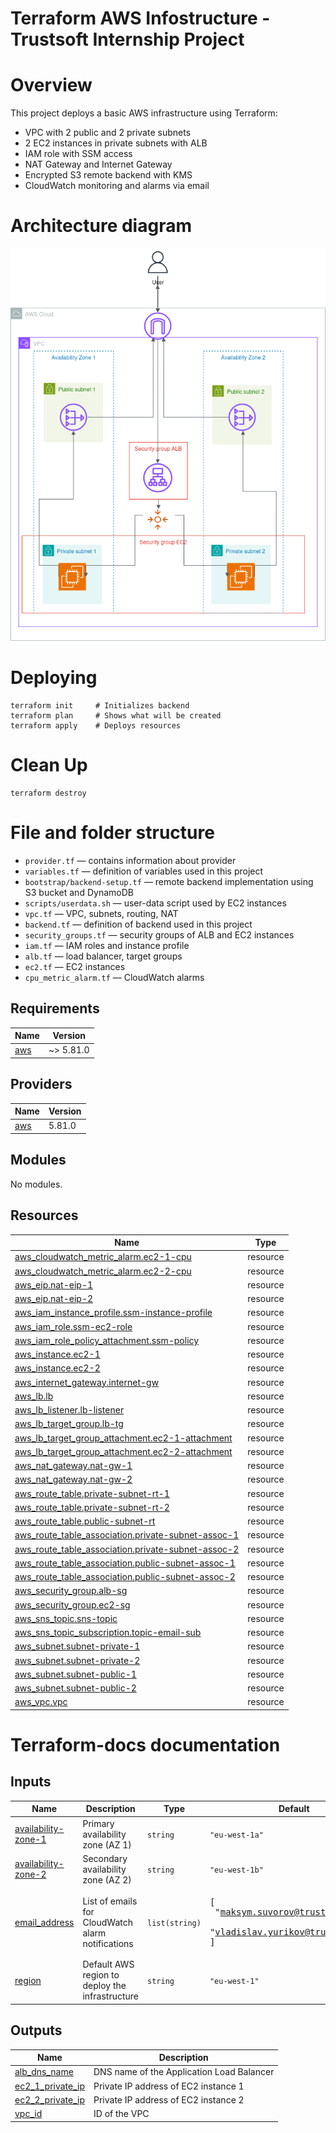 # Terraform AWS Infostructure - Trustsoft Internship Project

# Overview
This project deploys a basic AWS infrastructure using Terraform:

- VPC with 2 public and 2 private subnets
- 2 EC2 instances in private subnets with ALB
- IAM role with SSM access
- NAT Gateway and Internet Gateway
- Encrypted S3 remote backend with KMS
- CloudWatch monitoring and alarms via email

# Architecture diagram
![Architecture diagram](./diagram.png)

# Deploying
```
terraform init     # Initializes backend
terraform plan     # Shows what will be created
terraform apply    # Deploys resources
```


# Clean Up
```
terraform destroy
```

# File and folder structure
- `provider.tf` — contains information about provider
- `variables.tf` — definition of variables used in this project
- `bootstrap/backend-setup.tf` — remote backend implementation using S3 bucket and DynamoDB
- `scripts/userdata.sh` — user-data script used by EC2 instances
- `vpc.tf` — VPC, subnets, routing, NAT
- `backend.tf` — definition of backend used in this project
- `security_groups.tf` — security groups of ALB and EC2 instances
- `iam.tf` — IAM roles and instance profile
- `alb.tf` — load balancer, target groups
- `ec2.tf` — EC2 instances
- `cpu_metric_alarm.tf` — CloudWatch alarms

## Requirements

| Name | Version |
|------|---------|
| <a name="requirement_aws"></a> [aws](#requirement\_aws) | ~> 5.81.0 |

## Providers

| Name | Version |
|------|---------|
| <a name="provider_aws"></a> [aws](#provider\_aws) | 5.81.0 |

## Modules

No modules.

## Resources

| Name | Type |
|------|------|
| [aws_cloudwatch_metric_alarm.ec2-1-cpu](https://registry.terraform.io/providers/hashicorp/aws/latest/docs/resources/cloudwatch_metric_alarm) | resource |
| [aws_cloudwatch_metric_alarm.ec2-2-cpu](https://registry.terraform.io/providers/hashicorp/aws/latest/docs/resources/cloudwatch_metric_alarm) | resource |
| [aws_eip.nat-eip-1](https://registry.terraform.io/providers/hashicorp/aws/latest/docs/resources/eip) | resource |
| [aws_eip.nat-eip-2](https://registry.terraform.io/providers/hashicorp/aws/latest/docs/resources/eip) | resource |
| [aws_iam_instance_profile.ssm-instance-profile](https://registry.terraform.io/providers/hashicorp/aws/latest/docs/resources/iam_instance_profile) | resource |
| [aws_iam_role.ssm-ec2-role](https://registry.terraform.io/providers/hashicorp/aws/latest/docs/resources/iam_role) | resource |
| [aws_iam_role_policy_attachment.ssm-policy](https://registry.terraform.io/providers/hashicorp/aws/latest/docs/resources/iam_role_policy_attachment) | resource |
| [aws_instance.ec2-1](https://registry.terraform.io/providers/hashicorp/aws/latest/docs/resources/instance) | resource |
| [aws_instance.ec2-2](https://registry.terraform.io/providers/hashicorp/aws/latest/docs/resources/instance) | resource |
| [aws_internet_gateway.internet-gw](https://registry.terraform.io/providers/hashicorp/aws/latest/docs/resources/internet_gateway) | resource |
| [aws_lb.lb](https://registry.terraform.io/providers/hashicorp/aws/latest/docs/resources/lb) | resource |
| [aws_lb_listener.lb-listener](https://registry.terraform.io/providers/hashicorp/aws/latest/docs/resources/lb_listener) | resource |
| [aws_lb_target_group.lb-tg](https://registry.terraform.io/providers/hashicorp/aws/latest/docs/resources/lb_target_group) | resource |
| [aws_lb_target_group_attachment.ec2-1-attachment](https://registry.terraform.io/providers/hashicorp/aws/latest/docs/resources/lb_target_group_attachment) | resource |
| [aws_lb_target_group_attachment.ec2-2-attachment](https://registry.terraform.io/providers/hashicorp/aws/latest/docs/resources/lb_target_group_attachment) | resource |
| [aws_nat_gateway.nat-gw-1](https://registry.terraform.io/providers/hashicorp/aws/latest/docs/resources/nat_gateway) | resource |
| [aws_nat_gateway.nat-gw-2](https://registry.terraform.io/providers/hashicorp/aws/latest/docs/resources/nat_gateway) | resource |
| [aws_route_table.private-subnet-rt-1](https://registry.terraform.io/providers/hashicorp/aws/latest/docs/resources/route_table) | resource |
| [aws_route_table.private-subnet-rt-2](https://registry.terraform.io/providers/hashicorp/aws/latest/docs/resources/route_table) | resource |
| [aws_route_table.public-subnet-rt](https://registry.terraform.io/providers/hashicorp/aws/latest/docs/resources/route_table) | resource |
| [aws_route_table_association.private-subnet-assoc-1](https://registry.terraform.io/providers/hashicorp/aws/latest/docs/resources/route_table_association) | resource |
| [aws_route_table_association.private-subnet-assoc-2](https://registry.terraform.io/providers/hashicorp/aws/latest/docs/resources/route_table_association) | resource |
| [aws_route_table_association.public-subnet-assoc-1](https://registry.terraform.io/providers/hashicorp/aws/latest/docs/resources/route_table_association) | resource |
| [aws_route_table_association.public-subnet-assoc-2](https://registry.terraform.io/providers/hashicorp/aws/latest/docs/resources/route_table_association) | resource |
| [aws_security_group.alb-sg](https://registry.terraform.io/providers/hashicorp/aws/latest/docs/resources/security_group) | resource |
| [aws_security_group.ec2-sg](https://registry.terraform.io/providers/hashicorp/aws/latest/docs/resources/security_group) | resource |
| [aws_sns_topic.sns-topic](https://registry.terraform.io/providers/hashicorp/aws/latest/docs/resources/sns_topic) | resource |
| [aws_sns_topic_subscription.topic-email-sub](https://registry.terraform.io/providers/hashicorp/aws/latest/docs/resources/sns_topic_subscription) | resource |
| [aws_subnet.subnet-private-1](https://registry.terraform.io/providers/hashicorp/aws/latest/docs/resources/subnet) | resource |
| [aws_subnet.subnet-private-2](https://registry.terraform.io/providers/hashicorp/aws/latest/docs/resources/subnet) | resource |
| [aws_subnet.subnet-public-1](https://registry.terraform.io/providers/hashicorp/aws/latest/docs/resources/subnet) | resource |
| [aws_subnet.subnet-public-2](https://registry.terraform.io/providers/hashicorp/aws/latest/docs/resources/subnet) | resource |
| [aws_vpc.vpc](https://registry.terraform.io/providers/hashicorp/aws/latest/docs/resources/vpc) | resource |

# Terraform-docs documentation

## Inputs

| Name | Description | Type | Default | Required |
|------|-------------|------|---------|:--------:|
| <a name="input_availability-zone-1"></a> [availability-zone-1](#input\_availability-zone-1) | Primary availability zone (AZ 1) | `string` | `"eu-west-1a"` | no |
| <a name="input_availability-zone-2"></a> [availability-zone-2](#input\_availability-zone-2) | Secondary availability zone (AZ 2) | `string` | `"eu-west-1b"` | no |
| <a name="input_email_address"></a> [email\_address](#input\_email\_address) | List of emails for CloudWatch alarm notifications | `list(string)` | <pre>[<br/>  "maksym.suvorov@trustsoft.eu",<br/>  "vladislav.yurikov@trustsoft.eu"<br/>]</pre> | no |
| <a name="input_region"></a> [region](#input\_region) | Default AWS region to deploy the infrastructure | `string` | `"eu-west-1"` | no |

## Outputs

| Name | Description |
|------|-------------|
| <a name="output_alb_dns_name"></a> [alb\_dns\_name](#output\_alb\_dns\_name) | DNS name of the Application Load Balancer |
| <a name="output_ec2_1_private_ip"></a> [ec2\_1\_private\_ip](#output\_ec2\_1\_private\_ip) | Private IP address of EC2 instance 1 |
| <a name="output_ec2_2_private_ip"></a> [ec2\_2\_private\_ip](#output\_ec2\_2\_private\_ip) | Private IP address of EC2 instance 2 |
| <a name="output_vpc_id"></a> [vpc\_id](#output\_vpc\_id) | ID of the VPC |

